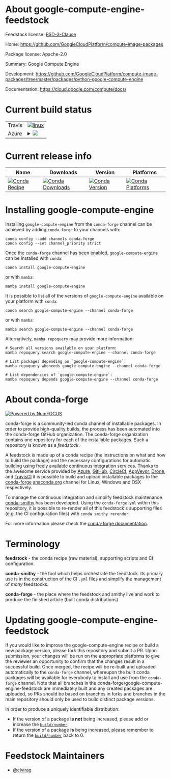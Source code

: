 About google-compute-engine-feedstock
=====================================

Feedstock license: [BSD-3-Clause](https://github.com/conda-forge/google-compute-engine-feedstock/blob/main/LICENSE.txt)

Home: https://github.com/GoogleCloudPlatform/compute-image-packages

Package license: Apache-2.0

Summary: Google Compute Engine

Development: https://github.com/GoogleCloudPlatform/compute-image-packages/tree/master/packages/python-google-compute-engine

Documentation: https://cloud.google.com/compute/docs/

Current build status
====================


<table><tr>
    <td>Travis</td>
    <td>
      <a href="https://app.travis-ci.com/conda-forge/google-compute-engine-feedstock">
        <img alt="linux" src="https://img.shields.io/travis/com/conda-forge/google-compute-engine-feedstock/main.svg?label=Linux">
      </a>
    </td>
  </tr>
    
  <tr>
    <td>Azure</td>
    <td>
      <details>
        <summary>
          <a href="https://dev.azure.com/conda-forge/feedstock-builds/_build/latest?definitionId=6803&branchName=main">
            <img src="https://dev.azure.com/conda-forge/feedstock-builds/_apis/build/status/google-compute-engine-feedstock?branchName=main">
          </a>
        </summary>
        <table>
          <thead><tr><th>Variant</th><th>Status</th></tr></thead>
          <tbody><tr>
              <td>linux_64_python3.10.____cpython</td>
              <td>
                <a href="https://dev.azure.com/conda-forge/feedstock-builds/_build/latest?definitionId=6803&branchName=main">
                  <img src="https://dev.azure.com/conda-forge/feedstock-builds/_apis/build/status/google-compute-engine-feedstock?branchName=main&jobName=linux&configuration=linux%20linux_64_python3.10.____cpython" alt="variant">
                </a>
              </td>
            </tr><tr>
              <td>linux_64_python3.11.____cpython</td>
              <td>
                <a href="https://dev.azure.com/conda-forge/feedstock-builds/_build/latest?definitionId=6803&branchName=main">
                  <img src="https://dev.azure.com/conda-forge/feedstock-builds/_apis/build/status/google-compute-engine-feedstock?branchName=main&jobName=linux&configuration=linux%20linux_64_python3.11.____cpython" alt="variant">
                </a>
              </td>
            </tr><tr>
              <td>linux_64_python3.12.____cpython</td>
              <td>
                <a href="https://dev.azure.com/conda-forge/feedstock-builds/_build/latest?definitionId=6803&branchName=main">
                  <img src="https://dev.azure.com/conda-forge/feedstock-builds/_apis/build/status/google-compute-engine-feedstock?branchName=main&jobName=linux&configuration=linux%20linux_64_python3.12.____cpython" alt="variant">
                </a>
              </td>
            </tr><tr>
              <td>linux_64_python3.13.____cp313</td>
              <td>
                <a href="https://dev.azure.com/conda-forge/feedstock-builds/_build/latest?definitionId=6803&branchName=main">
                  <img src="https://dev.azure.com/conda-forge/feedstock-builds/_apis/build/status/google-compute-engine-feedstock?branchName=main&jobName=linux&configuration=linux%20linux_64_python3.13.____cp313" alt="variant">
                </a>
              </td>
            </tr><tr>
              <td>linux_64_python3.9.____cpython</td>
              <td>
                <a href="https://dev.azure.com/conda-forge/feedstock-builds/_build/latest?definitionId=6803&branchName=main">
                  <img src="https://dev.azure.com/conda-forge/feedstock-builds/_apis/build/status/google-compute-engine-feedstock?branchName=main&jobName=linux&configuration=linux%20linux_64_python3.9.____cpython" alt="variant">
                </a>
              </td>
            </tr><tr>
              <td>linux_aarch64_python3.10.____cpython</td>
              <td>
                <a href="https://dev.azure.com/conda-forge/feedstock-builds/_build/latest?definitionId=6803&branchName=main">
                  <img src="https://dev.azure.com/conda-forge/feedstock-builds/_apis/build/status/google-compute-engine-feedstock?branchName=main&jobName=linux&configuration=linux%20linux_aarch64_python3.10.____cpython" alt="variant">
                </a>
              </td>
            </tr><tr>
              <td>linux_aarch64_python3.11.____cpython</td>
              <td>
                <a href="https://dev.azure.com/conda-forge/feedstock-builds/_build/latest?definitionId=6803&branchName=main">
                  <img src="https://dev.azure.com/conda-forge/feedstock-builds/_apis/build/status/google-compute-engine-feedstock?branchName=main&jobName=linux&configuration=linux%20linux_aarch64_python3.11.____cpython" alt="variant">
                </a>
              </td>
            </tr><tr>
              <td>linux_aarch64_python3.12.____cpython</td>
              <td>
                <a href="https://dev.azure.com/conda-forge/feedstock-builds/_build/latest?definitionId=6803&branchName=main">
                  <img src="https://dev.azure.com/conda-forge/feedstock-builds/_apis/build/status/google-compute-engine-feedstock?branchName=main&jobName=linux&configuration=linux%20linux_aarch64_python3.12.____cpython" alt="variant">
                </a>
              </td>
            </tr><tr>
              <td>linux_aarch64_python3.13.____cp313</td>
              <td>
                <a href="https://dev.azure.com/conda-forge/feedstock-builds/_build/latest?definitionId=6803&branchName=main">
                  <img src="https://dev.azure.com/conda-forge/feedstock-builds/_apis/build/status/google-compute-engine-feedstock?branchName=main&jobName=linux&configuration=linux%20linux_aarch64_python3.13.____cp313" alt="variant">
                </a>
              </td>
            </tr><tr>
              <td>linux_aarch64_python3.9.____cpython</td>
              <td>
                <a href="https://dev.azure.com/conda-forge/feedstock-builds/_build/latest?definitionId=6803&branchName=main">
                  <img src="https://dev.azure.com/conda-forge/feedstock-builds/_apis/build/status/google-compute-engine-feedstock?branchName=main&jobName=linux&configuration=linux%20linux_aarch64_python3.9.____cpython" alt="variant">
                </a>
              </td>
            </tr><tr>
              <td>linux_ppc64le_python3.10.____cpython</td>
              <td>
                <a href="https://dev.azure.com/conda-forge/feedstock-builds/_build/latest?definitionId=6803&branchName=main">
                  <img src="https://dev.azure.com/conda-forge/feedstock-builds/_apis/build/status/google-compute-engine-feedstock?branchName=main&jobName=linux&configuration=linux%20linux_ppc64le_python3.10.____cpython" alt="variant">
                </a>
              </td>
            </tr><tr>
              <td>linux_ppc64le_python3.11.____cpython</td>
              <td>
                <a href="https://dev.azure.com/conda-forge/feedstock-builds/_build/latest?definitionId=6803&branchName=main">
                  <img src="https://dev.azure.com/conda-forge/feedstock-builds/_apis/build/status/google-compute-engine-feedstock?branchName=main&jobName=linux&configuration=linux%20linux_ppc64le_python3.11.____cpython" alt="variant">
                </a>
              </td>
            </tr><tr>
              <td>linux_ppc64le_python3.12.____cpython</td>
              <td>
                <a href="https://dev.azure.com/conda-forge/feedstock-builds/_build/latest?definitionId=6803&branchName=main">
                  <img src="https://dev.azure.com/conda-forge/feedstock-builds/_apis/build/status/google-compute-engine-feedstock?branchName=main&jobName=linux&configuration=linux%20linux_ppc64le_python3.12.____cpython" alt="variant">
                </a>
              </td>
            </tr><tr>
              <td>linux_ppc64le_python3.13.____cp313</td>
              <td>
                <a href="https://dev.azure.com/conda-forge/feedstock-builds/_build/latest?definitionId=6803&branchName=main">
                  <img src="https://dev.azure.com/conda-forge/feedstock-builds/_apis/build/status/google-compute-engine-feedstock?branchName=main&jobName=linux&configuration=linux%20linux_ppc64le_python3.13.____cp313" alt="variant">
                </a>
              </td>
            </tr><tr>
              <td>linux_ppc64le_python3.9.____cpython</td>
              <td>
                <a href="https://dev.azure.com/conda-forge/feedstock-builds/_build/latest?definitionId=6803&branchName=main">
                  <img src="https://dev.azure.com/conda-forge/feedstock-builds/_apis/build/status/google-compute-engine-feedstock?branchName=main&jobName=linux&configuration=linux%20linux_ppc64le_python3.9.____cpython" alt="variant">
                </a>
              </td>
            </tr><tr>
              <td>osx_64_python3.10.____cpython</td>
              <td>
                <a href="https://dev.azure.com/conda-forge/feedstock-builds/_build/latest?definitionId=6803&branchName=main">
                  <img src="https://dev.azure.com/conda-forge/feedstock-builds/_apis/build/status/google-compute-engine-feedstock?branchName=main&jobName=osx&configuration=osx%20osx_64_python3.10.____cpython" alt="variant">
                </a>
              </td>
            </tr><tr>
              <td>osx_64_python3.11.____cpython</td>
              <td>
                <a href="https://dev.azure.com/conda-forge/feedstock-builds/_build/latest?definitionId=6803&branchName=main">
                  <img src="https://dev.azure.com/conda-forge/feedstock-builds/_apis/build/status/google-compute-engine-feedstock?branchName=main&jobName=osx&configuration=osx%20osx_64_python3.11.____cpython" alt="variant">
                </a>
              </td>
            </tr><tr>
              <td>osx_64_python3.12.____cpython</td>
              <td>
                <a href="https://dev.azure.com/conda-forge/feedstock-builds/_build/latest?definitionId=6803&branchName=main">
                  <img src="https://dev.azure.com/conda-forge/feedstock-builds/_apis/build/status/google-compute-engine-feedstock?branchName=main&jobName=osx&configuration=osx%20osx_64_python3.12.____cpython" alt="variant">
                </a>
              </td>
            </tr><tr>
              <td>osx_64_python3.13.____cp313</td>
              <td>
                <a href="https://dev.azure.com/conda-forge/feedstock-builds/_build/latest?definitionId=6803&branchName=main">
                  <img src="https://dev.azure.com/conda-forge/feedstock-builds/_apis/build/status/google-compute-engine-feedstock?branchName=main&jobName=osx&configuration=osx%20osx_64_python3.13.____cp313" alt="variant">
                </a>
              </td>
            </tr><tr>
              <td>osx_64_python3.9.____cpython</td>
              <td>
                <a href="https://dev.azure.com/conda-forge/feedstock-builds/_build/latest?definitionId=6803&branchName=main">
                  <img src="https://dev.azure.com/conda-forge/feedstock-builds/_apis/build/status/google-compute-engine-feedstock?branchName=main&jobName=osx&configuration=osx%20osx_64_python3.9.____cpython" alt="variant">
                </a>
              </td>
            </tr>
          </tbody>
        </table>
      </details>
    </td>
  </tr>
</table>

Current release info
====================

| Name | Downloads | Version | Platforms |
| --- | --- | --- | --- |
| [![Conda Recipe](https://img.shields.io/badge/recipe-google--compute--engine-green.svg)](https://anaconda.org/conda-forge/google-compute-engine) | [![Conda Downloads](https://img.shields.io/conda/dn/conda-forge/google-compute-engine.svg)](https://anaconda.org/conda-forge/google-compute-engine) | [![Conda Version](https://img.shields.io/conda/vn/conda-forge/google-compute-engine.svg)](https://anaconda.org/conda-forge/google-compute-engine) | [![Conda Platforms](https://img.shields.io/conda/pn/conda-forge/google-compute-engine.svg)](https://anaconda.org/conda-forge/google-compute-engine) |

Installing google-compute-engine
================================

Installing `google-compute-engine` from the `conda-forge` channel can be achieved by adding `conda-forge` to your channels with:

```
conda config --add channels conda-forge
conda config --set channel_priority strict
```

Once the `conda-forge` channel has been enabled, `google-compute-engine` can be installed with `conda`:

```
conda install google-compute-engine
```

or with `mamba`:

```
mamba install google-compute-engine
```

It is possible to list all of the versions of `google-compute-engine` available on your platform with `conda`:

```
conda search google-compute-engine --channel conda-forge
```

or with `mamba`:

```
mamba search google-compute-engine --channel conda-forge
```

Alternatively, `mamba repoquery` may provide more information:

```
# Search all versions available on your platform:
mamba repoquery search google-compute-engine --channel conda-forge

# List packages depending on `google-compute-engine`:
mamba repoquery whoneeds google-compute-engine --channel conda-forge

# List dependencies of `google-compute-engine`:
mamba repoquery depends google-compute-engine --channel conda-forge
```


About conda-forge
=================

[![Powered by
NumFOCUS](https://img.shields.io/badge/powered%20by-NumFOCUS-orange.svg?style=flat&colorA=E1523D&colorB=007D8A)](https://numfocus.org)

conda-forge is a community-led conda channel of installable packages.
In order to provide high-quality builds, the process has been automated into the
conda-forge GitHub organization. The conda-forge organization contains one repository
for each of the installable packages. Such a repository is known as a *feedstock*.

A feedstock is made up of a conda recipe (the instructions on what and how to build
the package) and the necessary configurations for automatic building using freely
available continuous integration services. Thanks to the awesome service provided by
[Azure](https://azure.microsoft.com/en-us/services/devops/), [GitHub](https://github.com/),
[CircleCI](https://circleci.com/), [AppVeyor](https://www.appveyor.com/),
[Drone](https://cloud.drone.io/welcome), and [TravisCI](https://travis-ci.com/)
it is possible to build and upload installable packages to the
[conda-forge](https://anaconda.org/conda-forge) [anaconda.org](https://anaconda.org/)
channel for Linux, Windows and OSX respectively.

To manage the continuous integration and simplify feedstock maintenance
[conda-smithy](https://github.com/conda-forge/conda-smithy) has been developed.
Using the ``conda-forge.yml`` within this repository, it is possible to re-render all of
this feedstock's supporting files (e.g. the CI configuration files) with ``conda smithy rerender``.

For more information please check the [conda-forge documentation](https://conda-forge.org/docs/).

Terminology
===========

**feedstock** - the conda recipe (raw material), supporting scripts and CI configuration.

**conda-smithy** - the tool which helps orchestrate the feedstock.
                   Its primary use is in the construction of the CI ``.yml`` files
                   and simplify the management of *many* feedstocks.

**conda-forge** - the place where the feedstock and smithy live and work to
                  produce the finished article (built conda distributions)


Updating google-compute-engine-feedstock
========================================

If you would like to improve the google-compute-engine recipe or build a new
package version, please fork this repository and submit a PR. Upon submission,
your changes will be run on the appropriate platforms to give the reviewer an
opportunity to confirm that the changes result in a successful build. Once
merged, the recipe will be re-built and uploaded automatically to the
`conda-forge` channel, whereupon the built conda packages will be available for
everybody to install and use from the `conda-forge` channel.
Note that all branches in the conda-forge/google-compute-engine-feedstock are
immediately built and any created packages are uploaded, so PRs should be based
on branches in forks and branches in the main repository should only be used to
build distinct package versions.

In order to produce a uniquely identifiable distribution:
 * If the version of a package **is not** being increased, please add or increase
   the [``build/number``](https://docs.conda.io/projects/conda-build/en/latest/resources/define-metadata.html#build-number-and-string).
 * If the version of a package **is** being increased, please remember to return
   the [``build/number``](https://docs.conda.io/projects/conda-build/en/latest/resources/define-metadata.html#build-number-and-string)
   back to 0.

Feedstock Maintainers
=====================

* [@elvirag](https://github.com/elvirag/)

